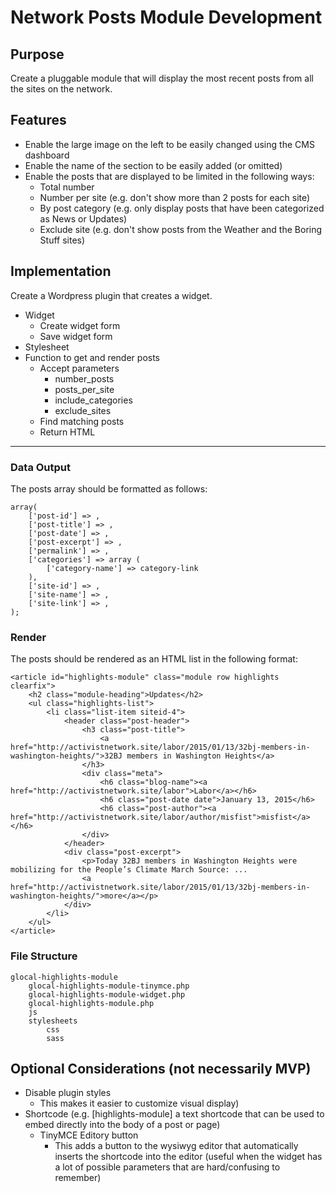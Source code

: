 # Network Posts Module Development

## Purpose

Create a pluggable module that will display the most recent posts from all the sites on the network.

## Features

  * Enable the large image on the left to be easily changed using the CMS dashboard
  * Enable the name of the section to be easily added (or omitted)
  * Enable the posts that are displayed to be limited in the following ways:
    * Total number
    * Number per site (e.g. don't show more than 2 posts for each site)
    * By post category (e.g. only display posts that have been categorized as News or Updates)
    * Exclude site (e.g. don't show posts from the Weather and the Boring Stuff sites)
  
  
## Implementation

Create a Wordpress plugin that creates a widget.

  * Widget
  	* Create widget form
  	* Save widget form
  * Stylesheet
  * Function to get and render posts
  	* Accept parameters
  	  * number_posts
  	  * posts_per_site
  	  * include_categories
  	  * exclude_sites
  	* Find matching posts
  	* Return HTML

---
### Data Output
The posts array should be formatted as follows:

    array(
        ['post-id'] => ,
        ['post-title'] => ,
        ['post-date'] => ,
        ['post-excerpt'] => ,
        ['permalink'] => , 
        ['categories'] => array (
            ['category-name'] => category-link
        ), 
        ['site-id'] => ,
        ['site-name'] => ,
        ['site-link'] => ,
    );

### Render

The posts should be rendered as an HTML list in the following format:

    <article id="highlights-module" class="module row highlights clearfix">
        <h2 class="module-heading">Updates</h2>
        <ul class="highlights-list">
            <li class="list-item siteid-4">
                <header class="post-header">
                    <h3 class="post-title">
                        <a href="http://activistnetwork.site/labor/2015/01/13/32bj-members-in-washington-heights/">32BJ members in Washington Heights</a>
                    </h3>
                    <div class="meta">
                        <h6 class="blog-name"><a href="http://activistnetwork.site/labor">Labor</a></h6>
                        <h6 class="post-date date">January 13, 2015</h6>
                        <h6 class="post-author"><a href="http://activistnetwork.site/labor/author/misfist">misfist</a></h6>
                    </div>
                </header>
                <div class="post-excerpt">
                    <p>Today 32BJ members in Washington Heights were mobilizing for the People’s Climate March Source: ...
                    <a href="http://activistnetwork.site/labor/2015/01/13/32bj-members-in-washington-heights/">more</a></p>
                </div>
            </li>
        </ul>
    </article>


### File Structure


    glocal-highlights-module
        glocal-highlights-module-tinymce.php
        glocal-highlights-module-widget.php
        glocal-highlights-module.php
        js
        stylesheets
            css
            sass

## Optional Considerations (not necessarily MVP)

  * Disable plugin styles
    * This makes it easier to customize visual display)
  * Shortcode (e.g. [highlights-module] a text shortcode that can be used to embed directly into the body of a post or page)
    * TinyMCE Editory button
      * This adds a button to the wysiwyg editor that automatically inserts the shortcode into the editor (useful when the widget has a lot of possible parameters that are hard/confusing to remember)